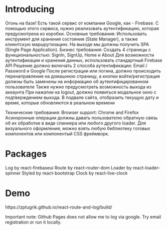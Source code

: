 <h1>Introducing</h1>
Огонь на базе!
Есть такой сервис от компании Google, как - Firebase. С помощью этого сервиса, нужно реализовать аутентификацию, которая предусмотрена из коробки.
Основные требования: Использовать инструмент для хранения состояния (State Manager), а также клиентскую маршрутизацию. На выходе мы должны получить SPA (Single Page Application).
Бизнес требования:
Создать 4 страницы с функциональностью: SignIn, SignUp, Home и About
Для возможности аутентификации и хранения данных, использовать стандартный Firebase API
Решение должно включать 2 способа аутентификации: Email / Password и Google
После регистрации или логина, должно происходить перенаправление на домашнюю страницу, а кнопки войти/регистрация должны быть заменены на информацию об аутентифицированном пользователе
Также нужно предусмотреть возможность выхода из аккаунта
При нажатии на logout, должно появиться модальное окно с подтверждением выхода.
В подвале сайта, отобразить текущую дату и время, которые обновляются в реальном времени
 
Технические требования: 
Browser support: Chrome and Firefox
Асинхронные операции должны давать пользователю обратную связь об их обработке в виде спиннера или любого другого loader.
Для визуального оформления, можно взять любую библиотеку готовых компонентов или компонентый CSS фреймворк.
 
<h1>Packages</h1>
Log by react-firebaseui
Route by react-router-dom
Loader by react-loader-spinner
Styled by react-bootstrap
Clock by react-live-clock

<h1>Demo</h1>
https://zptugrik.github.io/react-route-and-log/build/

Important note: Github Pages does not allow me to log via google. Try email registration or run it locally.